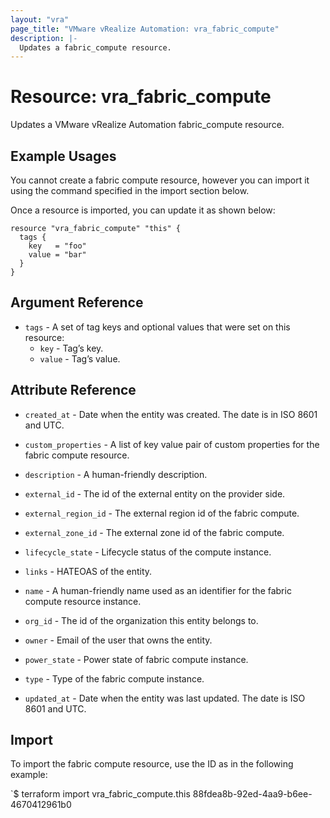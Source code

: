 ```yaml
---
layout: "vra"
page_title: "VMware vRealize Automation: vra_fabric_compute"
description: |-
  Updates a fabric_compute resource.
---
```


# Resource: vra_fabric_compute

Updates a VMware vRealize Automation fabric_compute resource.

## Example Usages

You cannot create a fabric compute resource, however you can import it using the command specified in the import section below.

Once a resource is imported, you can update it as shown below:

```hcl
resource "vra_fabric_compute" "this" {
  tags {
    key   = "foo"
    value = "bar"
  }
}
```
## Argument Reference

* `tags` -  A set of tag keys and optional values that were set on this resource:
  * `key` - Tag’s key.
  * `value` - Tag’s value.

## Attribute Reference

* `created_at` - Date when the entity was created. The date is in ISO 8601 and UTC.

* `custom_properties` - A list of key value pair of custom properties for the fabric compute resource.

* `description` - A human-friendly description.

* `external_id` - The id of the external entity on the provider side.

* `external_region_id` - The external region id of the fabric compute.

* `external_zone_id` - The external zone id of the fabric compute.

* `lifecycle_state` - Lifecycle status of the compute instance.

* `links` - HATEOAS of the entity.

* `name` - A human-friendly name used as an identifier for the fabric compute resource instance.

* `org_id` - The id of the organization this entity belongs to.

* `owner` - Email of the user that owns the entity.

* `power_state` - Power state of fabric compute instance.

* `type` - Type of the fabric compute instance.

* `updated_at` - Date when the entity was last updated. The date is ISO 8601 and UTC.

## Import

To import the fabric compute resource, use the ID as in the following example:

`$ terraform import vra_fabric_compute.this 88fdea8b-92ed-4aa9-b6ee-4670412961b0

